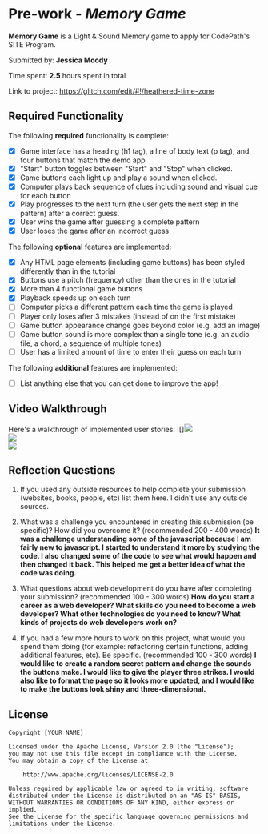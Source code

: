 # Pre-work - *Memory Game*

**Memory Game** is a Light & Sound Memory game to apply for CodePath's SITE Program. 

Submitted by: **Jessica Moody**

Time spent: **2.5** hours spent in total

Link to project: https://glitch.com/edit/#!/heathered-time-zone

## Required Functionality

The following **required** functionality is complete:

* [x] Game interface has a heading (h1 tag), a line of body text (p tag), and four buttons that match the demo app
* [x] "Start" button toggles between "Start" and "Stop" when clicked. 
* [x] Game buttons each light up and play a sound when clicked. 
* [x] Computer plays back sequence of clues including sound and visual cue for each button
* [x] Play progresses to the next turn (the user gets the next step in the pattern) after a correct guess. 
* [x] User wins the game after guessing a complete pattern
* [x] User loses the game after an incorrect guess

The following **optional** features are implemented:

* [x] Any HTML page elements (including game buttons) has been styled differently than in the tutorial
* [x] Buttons use a pitch (frequency) other than the ones in the tutorial
* [x] More than 4 functional game buttons
* [x] Playback speeds up on each turn
* [ ] Computer picks a different pattern each time the game is played
* [ ] Player only loses after 3 mistakes (instead of on the first mistake)
* [ ] Game button appearance change goes beyond color (e.g. add an image)
* [ ] Game button sound is more complex than a single tone (e.g. an audio file, a chord, a sequence of multiple tones)
* [ ] User has a limited amount of time to enter their guess on each turn

The following **additional** features are implemented:

- [ ] List anything else that you can get done to improve the app!

## Video Walkthrough

Here's a walkthrough of implemented user stories:
![]<img src="http://g.recordit.co/PEEOSAIHbI.gif"><br>
<img src="http://g.recordit.co/jjRYwMG0sU.gif"><br>
<img src="http://g.recordit.co/cnv75PEjX5.gif"><br>


## Reflection Questions
1. If you used any outside resources to help complete your submission (websites, books, people, etc) list them here. 
    I didn't use any outside sources.

2. What was a challenge you encountered in creating this submission (be specific)? How did you overcome it? (recommended 200 - 400 words) 
    **It was a challenge understanding some of the javascript because I am fairly new to javascript.  I started to understand it more by studying the code. I also changed some of the code to see what would happen and then changed it back. This helped me get a better idea of what the code was doing.**

3. What questions about web development do you have after completing your submission? (recommended 100 - 300 words) 
    **How do you start a career as a web developer? What skills do you need to become a web developer? What other technologies do you need to know? What kinds of projects do web developers work on?**

4. If you had a few more hours to work on this project, what would you spend them doing (for example: refactoring certain functions, adding additional features, etc). Be specific. (recommended 100 - 300 words) 
    **I would like to create a random secret pattern and change the sounds the buttons make. I would like to give the player three strikes. I would also like to format the page so it looks more updated, and I would like to make the buttons look shiny and three-dimensional.**



## License

    Copyright [YOUR NAME]

    Licensed under the Apache License, Version 2.0 (the "License");
    you may not use this file except in compliance with the License.
    You may obtain a copy of the License at

        http://www.apache.org/licenses/LICENSE-2.0

    Unless required by applicable law or agreed to in writing, software
    distributed under the License is distributed on an "AS IS" BASIS,
    WITHOUT WARRANTIES OR CONDITIONS OF ANY KIND, either express or implied.
    See the License for the specific language governing permissions and
    limitations under the License.

